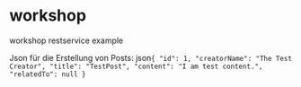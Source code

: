 # workshop
workshop restservice example

Json für die Erstellung von Posts:
json``
{
"id": 1,
"creatorName": "The Test Creator",
"title": "TestPost",
"content": "I am test content.",
"relatedTo": null
}
``